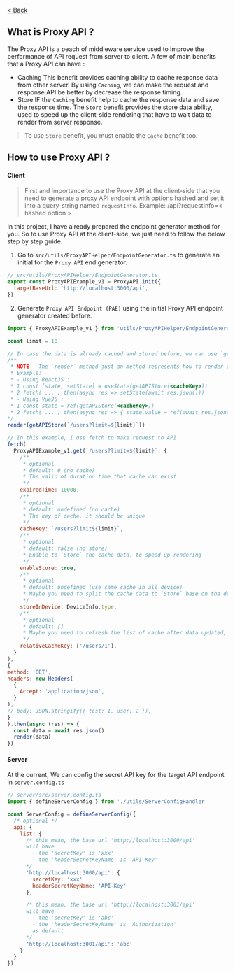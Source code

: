 [< Back](../README.md)

## What is Proxy API ?
The Proxy API is a peach of middleware service used to improve the performance of API request from server to client.
A few of main benefits that a Proxy API can have :
- Caching
This benefit provides caching ability to cache response data from other server. By using `Caching`, we can make the request and response API be better by decrease the response timing.
- Store
IF the `Caching` benefit help to cache the response data and save the response time. The `Store` benefit provides the store data ability, used to speed up the client-side rendering that have to wait data to render from server response.
> To use `Store` benefit, you must enable the `Cache` benefit too.

## How to use Proxy API ?

#### Client
> First and importance to use the Proxy API at the client-side that you need to generate a proxy API endpoint with options hashed and set it into a query-string named `requestInfo`.
> Example:
> /api?requestInfo=\< hashed option \>

In this project, I have already prepared the endpoint generator method for you. So to use Proxy API at the client-side, we just need to follow the below step by step guide.

1. Go to `src/utils/ProxyAPIHelper/EndpointGenerator.ts` to generate an initial for the `Proxy API` end generator.

```javascript
// src/utils/ProxyAPIHelper/EndpointGenerator.ts
export const ProxyAPIExample_v1 = ProxyAPI.init({
  targetBaseUrl: 'http://localhost:3000/api',
})
```

2. Generate `Proxy API Endpoint (PAE)` using the initial Proxy API endpoint generator created before.

```javascript
import { ProxyAPIExample_v1 } from 'utils/ProxyAPIHelper/EndpointGenerator.ts'

const limit = 10

// In case the data is already cached and stored before, we can use `getAPIStore(<cacheKey>)` to get and render data fastest.
/**
 * NOTE - The `render` method just an method represents how to render of JS frameworks
 * Example:
 * - Using ReactJS :
 * 1 const [state, setState] = useState(getAPIStore(<cacheKey>))
 * 2 fetch( ... ).then(async res => setState(await res.json()))
 * - Using VueJS :
 * 1 const state = ref(getAPIStore(<cacheKey>))
 * 2 fetch( ... ).then(async res => { state.value = ref(await res.json())) })
*/
render(getAPIStore(`/users?limit=${limit}`))

// In this example, I use fetch to make request to API
fetch(
  ProxyAPIExample_v1.get(`/users?limit=${limit}`, {
    /**
     * optional
     * default: 0 (no cache)
     * The valid of duration time that cache can exist
     */
    expiredTime: 10000,
    /**
     * optional
     * default: undefined (no cache)
     * The key of cache, it should be unique
     */
    cacheKey: `/users?limit${limit}`,
    /**
     * optional
     * default: false (no store)
     * Enable to `Store` the cache data, to speed up rendering
     */
    enableStore: true,
    /**
     * optional
     * default: undefined (use same cache in all device)
     * Maybe you need to split the cache data to `Store` base on the device, Example in Desktop you need to get and show 10 users but just 5 users in mobile
     */
    storeInDevice: DeviceInfo.type,
    /**
     * optional
     * default: []
     * Maybe you need to refresh the list of cache after data updated, this config often use for add, edit, remove feature
     */
    relativeCacheKey: ['/users/1'],
  }
),
{
method: 'GET',
headers: new Headers(
  {
    Accept: 'application/json',
  }
),
// body: JSON.stringify({ test: 1, user: 2 }),
}
).then(async (res) => {
  const data = await res.json()
  render(data)
})
```

#### Server

At the current, We can config the secret API key for the target API endpoint in `server.config.ts`

```javascript
// server/src/server.config.ts
import { defineServerConfig } from './utils/ServerConfigHandler'

const ServerConfig = defineServerConfig({
  /* optional */
  api: {
    list: {
      /* this mean, the base url 'http://localhost:3000/api'
      will have
        - the 'secretKey' is 'xxx'
        - the 'headerSecretKeyName' is 'API-Key'
      */
      'http://localhost:3000/api': {
        secretKey: 'xxx'
        headerSecretKeyName: 'API-Key'
      },

      /* this mean, the base url 'http://localhost:3001/api'
      will have
        - the 'secretKey' is 'abc'
        - the 'headerSecretKeyName' is 'Authorization'
        as default
      */
      'http://localhost:3001/api': 'abc'
    }
  }
})
```
